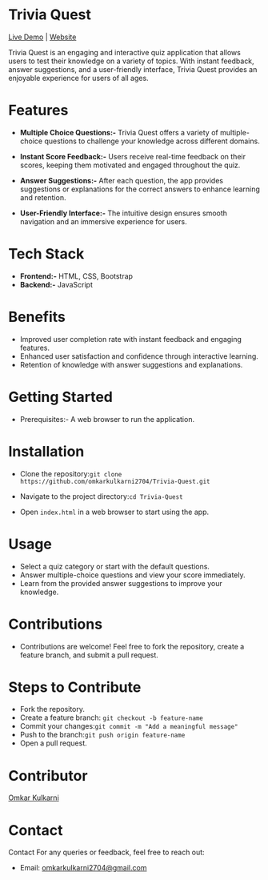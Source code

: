 # Trivia Quest

[Live Demo](https://drive.google.com/file/d/1JxZlXU5IhLZ_p6IDLGmmdKRYc9puSnMO/view?usp=drive_link)  |  [Website](https://omkarkulkarni2704.github.io/QuizApp/)

Trivia Quest is an engaging and interactive quiz application that allows users to test their knowledge on a variety of topics. With instant feedback, answer suggestions, and a user-friendly interface, Trivia Quest provides an enjoyable experience for users of all ages.

# Features   

* **Multiple Choice Questions:-** Trivia Quest offers a variety of multiple-choice questions to challenge your knowledge across different domains.

* **Instant Score Feedback:-** Users receive real-time feedback on their scores, keeping them motivated and engaged throughout the quiz.

* **Answer Suggestions:-** After each question, the app provides suggestions or explanations for the correct answers to enhance learning and retention.

* **User-Friendly Interface:-** The intuitive design ensures smooth navigation and an immersive experience for users.

# Tech Stack
* **Frontend:-** HTML, CSS, Bootstrap
* **Backend:-** JavaScript

# Benefits
* Improved user completion rate with instant feedback and engaging features.
* Enhanced user satisfaction and confidence through interactive learning.
* Retention of knowledge with answer suggestions and explanations.

# Getting Started
* Prerequisites:- A web browser to run the application.


# Installation

* Clone the repository:```git clone https://github.com/omkarkulkarni2704/Trivia-Quest.git``` 

* Navigate to the project directory:```cd Trivia-Quest```

* Open ```index.html``` in a web browser to start using the app.


# Usage
* Select a quiz category or start with the default questions.
* Answer multiple-choice questions and view your score immediately.
* Learn from the provided answer suggestions to improve your knowledge.


# Contributions
* Contributions are welcome! Feel free to fork the repository, create a feature branch, and submit a pull request.

# Steps to Contribute
* Fork the repository.
* Create a feature branch: ```git checkout -b feature-name```
* Commit your changes:```git commit -m "Add a meaningful message"```  
* Push to the branch:```git push origin feature-name```
* Open a pull request.

# Contributor
[Omkar Kulkarni](https://github.com/omkarkulkarni2704)

# Contact
Contact
For any queries or feedback, feel free to reach out:

* Email: omkarkulkarni2704@gmail.com

